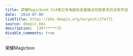 ```yaml
---
title: 荣耀Magicbook X14笔记本电脑有音量输出但是麦克风没有声音
date: '2024-07-06'
linkTitle: https://bbs.deepin.org/en/post/274771
source: deepin_bbs
description:  139******75 
disable_comments: true
---
```

荣耀Magicboo
